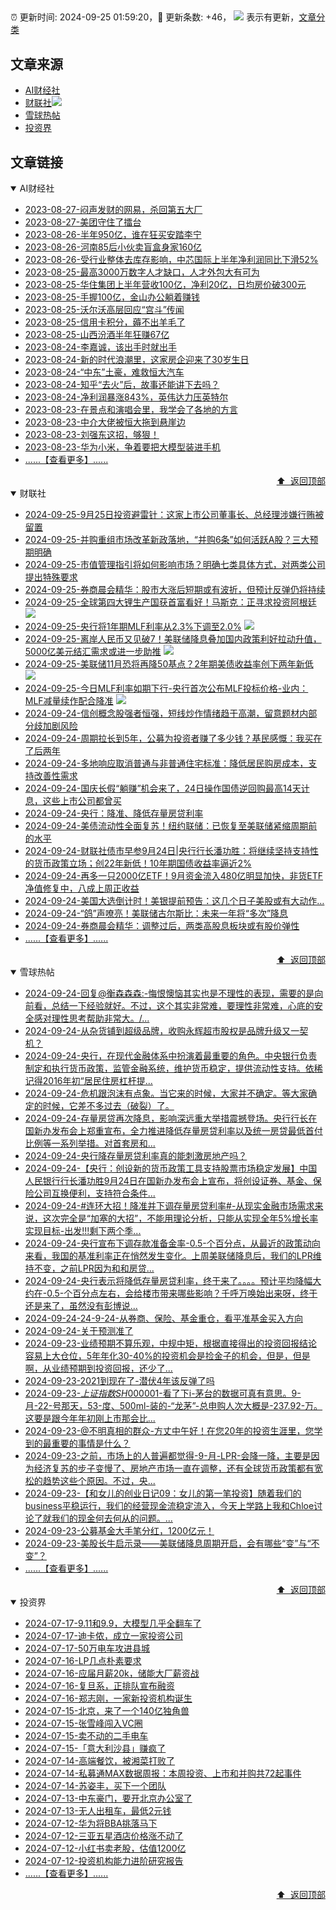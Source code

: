 ##

:alarm_clock: 更新时间: 2024-09-25 01:59:20，:rocket: 更新条数: +46， ![](/assets/dot.png) 表示有更新，[文章分类](/TAGS.md)

## 文章来源

- [AI财经社](#ai财经社)  
- [财联社](#财联社)![](/assets/dot.png)   
- [雪球热帖](#雪球热帖)  
- [投资界](#投资界)  

## 文章链接

<details open>
<summary id="ai财经社">
 AI财经社
</summary>


- [2023-08-27-闷声发财的网易，杀回第五大厂](https://www.aicaijing.com.cn/article/18610)  
- [2023-08-27-美团守住了擂台](https://www.aicaijing.com.cn/article/18611)  
- [2023-08-26-半年950亿，谁在狂买安踏李宁](https://www.aicaijing.com.cn/article/18607)  
- [2023-08-26-河南85后小伙卖盲盒身家160亿](https://www.aicaijing.com.cn/article/18608)  
- [2023-08-26-受行业整体去库存影响，中芯国际上半年净利润同比下滑52%](https://www.aicaijing.com.cn/article/18609)  
- [2023-08-25-最高3000万数字人才缺口，人才外包大有可为](https://www.aicaijing.com.cn/article/18601)  
- [2023-08-25-华住集团上半年营收100亿，净利20亿，日均房价破300元](https://www.aicaijing.com.cn/article/18602)  
- [2023-08-25-手握100亿，金山办公躺着赚钱](https://www.aicaijing.com.cn/article/18603)  
- [2023-08-25-沃尔沃高层回应“宫斗”传闻](https://www.aicaijing.com.cn/article/18604)  
- [2023-08-25-信用卡积分，薅不出羊毛了](https://www.aicaijing.com.cn/article/18605)  
- [2023-08-25-山西汾酒半年狂赚67亿](https://www.aicaijing.com.cn/article/18606)  
- [2023-08-24-李嘉诚，该出手时就出手](https://www.aicaijing.com.cn/article/18596)  
- [2023-08-24-新的时代浪潮里，这家房企迎来了30岁生日](https://www.aicaijing.com.cn/article/18597)  
- [2023-08-24-“中东”土豪，难救恒大汽车](https://www.aicaijing.com.cn/article/18598)  
- [2023-08-24-知乎“去火”后，故事还能讲下去吗？](https://www.aicaijing.com.cn/article/18599)  
- [2023-08-24-净利润暴涨843%，英伟达力压英特尔](https://www.aicaijing.com.cn/article/18600)  
- [2023-08-23-在景点和演唱会里，我学会了各地的方言](https://www.aicaijing.com.cn/article/18591)  
- [2023-08-23-中介大佬被恒大拖到悬崖边](https://www.aicaijing.com.cn/article/18592)  
- [2023-08-23-刘强东这招，够狠！](https://www.aicaijing.com.cn/article/18593)  
- [2023-08-23-华为小米，争着要把大模型装进手机](https://www.aicaijing.com.cn/article/18594)  
- [......【查看更多】......](/details/AI财经社.md)

<div align="right"><a href="#文章来源">⬆ &nbsp;返回顶部</a></div>
</details>

<details open>
<summary id="财联社">
 财联社
</summary>


- [2024-09-25-9月25日投资避雷针：这家上市公司董事长、总经理涉嫌行贿被留置](https://www.cls.cn/detail/1808328)  
- [2024-09-25-并购重组市场改革新政落地，“并购6条”如何活跃A股？三大预期明确](https://www.cls.cn/detail/1808329)  
- [2024-09-25-市值管理指引将如何影响市场？明确七类具体方式，对两类公司提出特殊要求](https://www.cls.cn/detail/1808323)  
- [2024-09-25-券商晨会精华：股市大涨后短期或有波折，但预计反弹仍将持续](https://www.cls.cn/detail/1808322)  
- [2024-09-25-全球第四大锂生产国获首富看好！马斯克：正寻求投资阿根廷](https://www.cls.cn/detail/1808336) ![](/assets/new.png)  
- [2024-09-25-央行将1年期MLF利率从2.3%下调至2.0%](https://www.cls.cn/detail/1808354) ![](/assets/new.png)  
- [2024-09-25-离岸人民币又见破7！美联储降息叠加国内政策利好拉动升值，5000亿美元结汇需求或进一步助推](https://www.cls.cn/detail/1808363) ![](/assets/new.png)  
- [2024-09-25-美联储11月恐将再降50基点？2年期美债收益率创下两年新低](https://www.cls.cn/detail/1808362) ![](/assets/new.png)  
- [2024-09-25-今日MLF利率如期下行-央行首次公布MLF投标价格-业内：MLF减量续作配合降准](https://www.cls.cn/detail/1808380) ![](/assets/new.png)  
- [2024-09-24-信创概念股强者恒强，短线炒作情绪趋于高潮，留意题材内部分歧加剧风险](https://www.cls.cn/detail/1806996)  
- [2024-09-24-周期拉长到5年，公募为投资者赚了多少钱？基民感慨：我买在了后两年](https://www.cls.cn/detail/1806976)  
- [2024-09-24-多地响应取消普通与非普通住宅标准：降低居民购房成本，支持改善性需求](https://www.cls.cn/detail/1806939)  
- [2024-09-24-国庆长假“躺赚”机会来了，24日操作国债逆回购最高14天计息，这些上市公司都曾买](https://www.cls.cn/detail/1806920)  
- [2024-09-24-央行：降准、降低存量房贷利率](https://www.cls.cn/detail/1806887)  
- [2024-09-24-美债流动性全面复苏！纽约联储：已恢复至美联储紧缩周期前的水平](https://www.cls.cn/detail/1806907)  
- [2024-09-24-财联社债市早参9月24日|央行行长潘功胜：将继续坚持支持性的货币政策立场；创22年新低！10年期国债收益率逼近2%](https://www.cls.cn/detail/1806858)  
- [2024-09-24-再多一只2000亿ETF！9月资金流入480亿明显加快，非货ETF净值修复中，八成上周正收益](https://www.cls.cn/detail/1806856)  
- [2024-09-24-美国大选倒计时！美银提前预告：这几个日子美股或有大动作…](https://www.cls.cn/detail/1806892)  
- [2024-09-24-“鸽”声嘹亮！美联储古尔斯比：未来一年将“多次”降息](https://www.cls.cn/detail/1806869)  
- [2024-09-24-券商晨会精华：调整过后，两类高股息板块或有股价弹性](https://www.cls.cn/detail/1806855)  
- [......【查看更多】......](/details/财联社.md)

<div align="right"><a href="#文章来源">⬆ &nbsp;返回顶部</a></div>
</details>

<details open>
<summary id="雪球热帖">
 雪球热帖
</summary>


- [2024-09-24-回复@衡森森森:-悔恨懊恼其实也是不理性的表现，需要的是向前看，总结一下经验就好。不过，这个其实非常难，要理性非常难，心底的安全感对理性思考帮助非常大。/...](https://xueqiu.com/1247347556/305424524)  
- [2024-09-24-从杂货铺到超级品牌，收购永辉超市股权是品牌升级又一契机？](https://xueqiu.com/9572732050/305469832)  
- [2024-09-24-央行，在现代金融体系中扮演着最重要的角色。中央银行负责制定和执行货币政策，监管金融系统，维护货币稳定，提供流动性支持。依稀记得2016年初“居民住房杠杆提...](https://xueqiu.com/9742512811/305444970)  
- [2024-09-24-危机跟泡沫有点象。当它来的时候，大家并不确定。等大家确定的时候，它差不多过去（破裂）了。](https://xueqiu.com/1955602780/305426102)  
- [2024-09-24-存量房贷再次降息，影响深远重大举措震撼登场。央行行长在国新办发布会上郑重宣布，全力推进降低存量房贷利率以及统一房贷最低首付比例等一系列举措。对首套房和...](https://xueqiu.com/5773569265/305417565)  
- [2024-09-24-央行降存量房贷利率真的能刺激房地产吗？](https://xueqiu.com/5939653998/305425708)  
- [2024-09-24-【央行：创设新的货币政策工具支持股票市场稳定发展】中国人民银行行长潘功胜9月24日在国新办发布会上宣布，将创设证券、基金、保险公司互换便利，支持符合条件...](https://xueqiu.com/5124430882/305394278)  
- [2024-09-24-#连环大招！降准并下调存量房贷利率#-从现实金融市场需求来说，这次完全是“加塞的大招”，不能用理论分析，只能从实现全年5%增长率实现目标-出发!!!剩下两个季...](https://xueqiu.com/5939653998/305401379)  
- [2024-09-24-央行宣布下调存款准备金率-0.5-个百分点，从最近的政策动向来看，我国的基准利率正在悄然发生变化。上周美联储降息后，我们的LPR维持不变，之前LPR因为和和房贷...](https://xueqiu.com/9333565636/305422649)  
- [2024-09-24-央行表示将降低存量房贷利率，终于来了。。。。预计平均降幅大约在-0.5-个百分点左右，会给楼市带来哪些影响？千呼万唤始出来呀，终于还是来了，虽然没有彭博说...](https://xueqiu.com/5011489057/305406538)  
- [2024-09-24-24-9-24-从券商、保险、基金重仓，看平准基金买入方向](https://xueqiu.com/8772786299/305478900)  
- [2024-09-24-关于预测准了](https://xueqiu.com/8790885129/305496478)  
- [2024-09-23-业绩预期不算乐观，中规中矩，根据直接得出的投资回报结论容易上大仓位，5年年化30-40%的投资机会是捡金子的机会，但是，但是啊，从业绩预期到投资回报，还少了...](https://xueqiu.com/6623660105/305278122)  
- [2024-09-23-2021到现在了-潜伏4年该反弹了吗](https://xueqiu.com/4942320839/305283033)  
- [2024-09-23-$上证指数SH000001$-看了下i-茅台的数据可真有意思。9-月-22-号那天，53-度、500ml-装的-“龙茅”-总申购人次大概是-237.92-万。这要是跟今年年初刚上市那会比...](https://xueqiu.com/5011489057/305307462)  
- [2024-09-23-@不明真相的群众-方丈中午好！在您20年的投资生涯里，您学到的最重要的事情是什么？](https://xueqiu.com/4989537135/305311985)  
- [2024-09-23-之前，市场上的人普遍都觉得-9-月-LPR-会降一降，主要是因为经济复苏的步子变慢了、房地产市场一直在调整，还有全球货币政策都有宽松的趋势这些个原因。不过，央...](https://xueqiu.com/8151841495/305299780)  
- [2024-09-23-【和女儿的创业日记09：女儿的第一笔投资】随着我们的business平稳运行，我们的经营现金流稳定流入，今天上学路上我和Chloe讨论了就我们的现金何去何从的问题。...](https://xueqiu.com/3393395193/305302933)  
- [2024-09-23-公募基金大手笔分红，1200亿元！](https://xueqiu.com/2102262216/305307063)  
- [2024-09-23-美股长牛启示录——美联储降息周期开启，会有哪些“变”与“不变”？](https://xueqiu.com/1092302994/305318556)  
- [......【查看更多】......](/details/雪球热帖.md)

<div align="right"><a href="#文章来源">⬆ &nbsp;返回顶部</a></div>
</details>

<details open>
<summary id="投资界">
 投资界
</summary>


- [2024-07-17-9.11和9.9，大模型几乎全翻车了](https://posts.careerengine.us/p/6697778c44726b29bffa3a09)  
- [2024-07-17-迪卡侬，成立一家投资公司](https://posts.careerengine.us/p/6697778c44726b29bffa3a01)  
- [2024-07-17-50万电车攻进县城](https://posts.careerengine.us/p/6697779c831e1d29eea44253)  
- [2024-07-16-LP几点朴素要求](https://posts.careerengine.us/p/669636a8720ed522248054dc)  
- [2024-07-16-应届月薪20k，储能大厂薪资战](https://posts.careerengine.us/p/669636a8720ed522248054d4)  
- [2024-07-16-复旦系，正排队宣布融资](https://posts.careerengine.us/p/66963699cb38e136a496986c)  
- [2024-07-16-郑志刚，一家新投资机构诞生](https://posts.careerengine.us/p/66963699cb38e136a4969874)  
- [2024-07-15-北京，来了一个140亿独角兽](https://posts.careerengine.us/p/6694db59a0c3ac562b61f9af)  
- [2024-07-15-张雪峰闯入VC圈](https://posts.careerengine.us/p/6694db59a0c3ac562b61f9b7)  
- [2024-07-15-卖不动的二手电车](https://posts.careerengine.us/p/6694db6836b2f1565d9b541a)  
- [2024-07-15-「意大利沙县」赚疯了](https://posts.careerengine.us/p/6694db6836b2f1565d9b5422)  
- [2024-07-14-高端餐饮，被湘菜打败了](https://posts.careerengine.us/p/6693862333c6e710d0bf9dc4)  
- [2024-07-14-私募通MAX数据周报：本周投资、上市和并购共72起事件](https://posts.careerengine.us/p/6693862333c6e710d0bf9dcc)  
- [2024-07-14-苏姿丰，买下一个团队](https://posts.careerengine.us/p/6693861481427510b2b9c123)  
- [2024-07-13-中东豪门，要开北京办公室了](https://posts.careerengine.us/p/66922794a876f80d113b51fe)  
- [2024-07-13-无人出租车，最低2元钱](https://posts.careerengine.us/p/669227b82202ae0dfac5d713)  
- [2024-07-12-华为将BBA挑落马下](https://posts.careerengine.us/p/6690a6c68082df14ead7eaac)  
- [2024-07-12-三亚五星酒店价格涨不动了](https://posts.careerengine.us/p/6690a6c68082df14ead7eaa4)  
- [2024-07-12-小红书卖老股，估值1200亿](https://posts.careerengine.us/p/6690a6b756b00014bcc00e8f)  
- [2024-07-12-投资机构能力进阶研究报告](https://posts.careerengine.us/p/6690a6b756b00014bcc00e87)  
- [......【查看更多】......](/details/投资界.md)

<div align="right"><a href="#文章来源">⬆ &nbsp;返回顶部</a></div>
</details>
